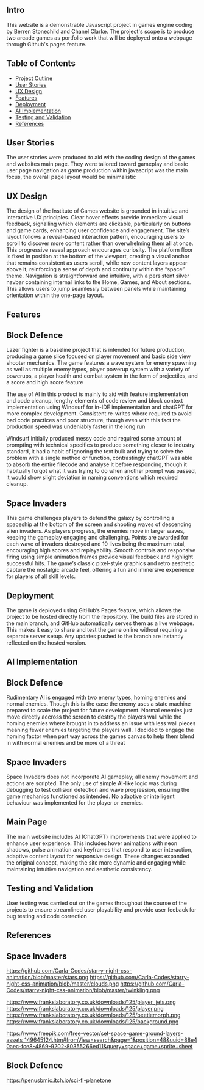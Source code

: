 Intro
------
This website is a demonstrable Javascript project in games engine coding by Berren Stonechild and Chanel Clarke. The project's scope is to produce two arcade games as portfolio work that will be deployed onto a webpage through Github's pages feature.

## Table of Contents
- [Project Outline](#project-outline)
- [User Stories](#user-stories)
- [UX Design](#ux-design)
- [Features](#features)
- [Deployment](#deployment)
- [AI Implementation](#ai-implementation)
- [Testing and Validation](#testing-and-validation)
- [References](#references)

User Stories
--------
The user stories were produced to aid with the coding design of the games and websites main page. They were tailored toward gameplay and basic user page navigation as game production within javascript was the main focus, the overall page layout would be minimalistic

UX Design
--------
The design of the Institute of Games website is grounded in intuitive and interactive UX principles. Clear hover effects provide immediate visual feedback, signalling which elements are clickable, particularly on buttons and game cards, enhancing user confidence and engagement. The site’s layout follows a reveal-based interaction pattern, encouraging users to scroll to discover more content rather than overwhelming them all at once. This progressive reveal approach encourages curiosity.
The platform floor is fixed in position at the bottom of the viewport, creating a visual anchor that remains consistent as users scroll, while new content layers appear above it, reinforcing a sense of depth and continuity within the “space” theme. Navigation is straightforward and intuitive, with a persistent silver navbar containing internal links to the Home, Games, and About sections. This allows users to jump seamlessly between panels while maintaining orientation within the one-page layout.


Features
--------
Block Defence
--------
Lazer fighter is a baseline project that is intended for future production, producing a game slice focused on player movement and basic side view shooter mechanics. The game features a wave system for enemy spawning as well as multiple enemy types, player powerup system with a variety of powerups, a player health and combat system in the form of projectiles, and a score and high score feature

The use of AI in this product is mainly to aid with feature implementation and code cleanup, lengthy elements of code review and block context implementation using Windsurf for in-IDE implementation and chatGPT for more complex development. Consistent re-writes where required to avoid bad code practices and poor structure, though even with this fact the production speed was undeniably faster in the long run

Windsurf initially produced messy code and required some amount of prompting with technical specifics to produce something closer to industry standard, it had a habit of ignoring the text bulk and trying to solve the problem with a single method or function, contrastingly chatGPT was able to absorb the entire filecode and analyse it before responding, though it habitually forgot what it was trying to do when another prompt was passed, it would show slight deviation in naming conventions which required cleanup. 

Space Invaders
----------
This game challenges players to defend the galaxy by controlling a spaceship at the bottom of the screen and shooting waves of descending alien invaders. As players progress, the enemies move in larger waves, keeping the gameplay engaging and challenging. Points are awarded for each wave of invaders destroyed and 10 lives being the maximum total, encouraging high scores and replayability. Smooth controls and responsive firing using simple animation frames provide visual feedback and highlight successful hits. The game’s classic pixel-style graphics and retro aesthetic capture the nostalgic arcade feel, offering a fun and immersive experience for players of all skill levels.

Deployment
--------
The game is deployed using GitHub’s Pages feature, which allows the project to be hosted directly from the repository. The build files are stored in the main branch, and GitHub automatically serves them as a live webpage. This makes it easy to share and test the game online without requiring a separate server setup. Any updates pushed to the branch are instantly reflected on the hosted version.

AI Implementation
------------
Block Defence
-----------
Rudimentary AI is engaged with two enemy types, homing enemies and normal enemies. Though this is the case the enemy uses a state machine prepared to scale the project for future development. Normal enemies just move directly accross the screen to destroy the players wall while the homing enemies where brought in to address an issue with less wall pieces meaning fewer enemies targeting the players wall. I decided to engage the homing factor when part way across the games canvas to help them blend in with normal enemies and be more of a threat

Space Invaders
------------
Space Invaders does not incorporate AI gameplay; all enemy movement and actions are scripted. The only use of simple AI-like logic was during debugging to test collision detection and wave progression, ensuring the game mechanics functioned as intended. No adaptive or intelligent behaviour was implemented for the player or enemies.

Main Page
-------
The main website includes AI (ChatGPT) improvements that were applied to enhance user experience. This includes hover animations with neon shadows, pulse animation and keyframes that respond to user interaction, adaptive content layout for responsive design. These changes expanded the original concept, making the site more dynamic and engaging while maintaining intuitive navigation and aesthetic consistency.

Testing and Validation
------------------
User testing was carried out on the games throughout the course of the projects to ensure streamlined user playability and provide user feeback for bug testing and code correction

References
--------
Space Invaders
--------
https://github.com/Carla-Codes/starry-night-css-animation/blob/master/stars.png
https://github.com/Carla-Codes/starry-night-css-animation/blob/master/clouds.png
https://github.com/Carla-Codes/starry-night-css-animation/blob/master/twinkling.png

https://www.frankslaboratory.co.uk/downloads/125/player_jets.png
https://www.frankslaboratory.co.uk/downloads/125/player.png
https://www.frankslaboratory.co.uk/downloads/125/beetlemorph.png
https://www.frankslaboratory.co.uk/downloads/125/background.png

https://www.freepik.com/free-vector/set-space-game-ground-layers-assets_149645124.htm#fromView=search&page=1&position=48&uuid=88e40aec-fce8-4869-9202-80355266ed11&query=space+game+sprite+sheet

Block Defence
-------------
https://penusbmic.itch.io/sci-fi-planetone








